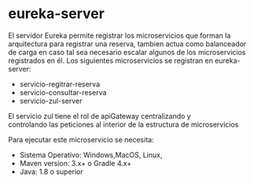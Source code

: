 # eureka-server
El servidor Eureka permite registrar los microservicios que forman la arquitectura para registrar una reserva, tambien actua como balanceador de carga en caso tal sea necesario escalar algunos de los microservicios registrados en él.
Los siguientes microservicios se registran en eureka-server:  

* servicio-regitrar-reserva 
* servicio-consultar-reserva
* servicio-zul-server

El servicio zul tiene el rol de apiGateway centralizando y  
controlando las peticiones al interior de la estructura de microservicios  

Para ejecutar este microservicio se necesita:  
* Sistema Operativo: Windows,MacOS, Linux,
* Maven version: 3.x+ o Gradle 4.x+
* Java: 1.8 o superior
